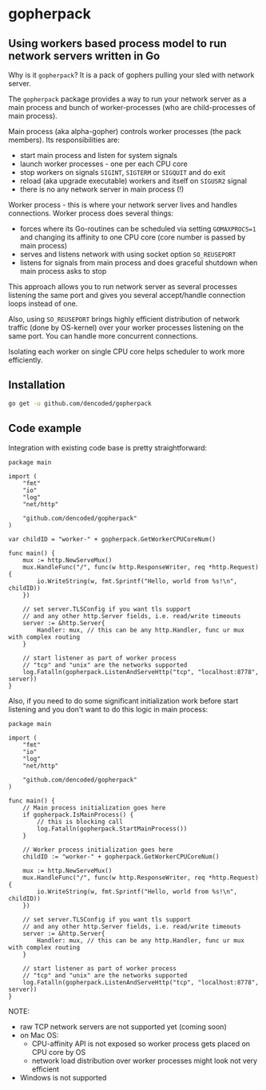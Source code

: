 gopherpack
=======

Using workers based process model to run network servers written in Go
----------------------------------------------------------------------

Why is it `gopherpack`? It is a pack of gophers pulling your sled with network server.

The `gopherpack` package provides a way to run your network server as a main process and bunch of worker-processes (who are child-processes of main process).

Main process (aka alpha-gopher) controls worker processes (the pack members). Its responsibilities are:

- start main process and listen for system signals
- launch worker processes - one per each CPU core
- stop workers on signals `SIGINT`, `SIGTERM` or `SIGQUIT` and do exit
- reload (aka upgrade executable) workers and itself on `SIGUSR2` signal
- there is no any network server in main process (!)

Worker process - this is where your network server lives and handles connections. Worker process does several things:

- forces where its Go-routines can be scheduled via setting `GOMAXPROCS=1` and changing its affinity to one CPU core (core number is passed by main process)
- serves and listens network with using socket option `SO_REUSEPORT`
- listens for signals from main process and does graceful shutdown when main process asks to stop

This approach allows you to run network server as several processes listening the same port and gives you several accept/handle connection loops instead of one.

Also, using `SO_REUSEPORT` brings highly efficient distribution of network traffic (done by OS-kernel) over your worker processes listening on the same port. You can handle more concurrent connections.

Isolating each worker on single CPU core helps scheduler to work more efficiently.

Installation
------------
```bash
go get -u github.com/dencoded/gopherpack
```

Code example
------------

Integration with existing code base is pretty straightforward:
```
package main

import (
	"fmt"
	"io"
	"log"
	"net/http"

	"github.com/dencoded/gopherpack"
)

var childID = "worker-" + gopherpack.GetWorkerCPUCoreNum()

func main() {
	mux := http.NewServeMux()
	mux.HandleFunc("/", func(w http.ResponseWriter, req *http.Request) {
		io.WriteString(w, fmt.Sprintf("Hello, world from %s!\n", childID))
	})

	// set server.TLSConfig if you want tls support
	// and any other http.Server fields, i.e. read/write timeouts
	server := &http.Server{
		Handler: mux, // this can be any http.Handler, func ur mux with complex routing
	}

    // start listener as part of worker process
	// "tcp" and "unix" are the networks supported
	log.Fatalln(gopherpack.ListenAndServeHttp("tcp", "localhost:8778", server))
}
```

Also, if you need to do some significant initialization work before start listening and you don't want to do this logic in main process:
```
package main

import (
	"fmt"
	"io"
	"log"
	"net/http"

	"github.com/dencoded/gopherpack"
)

func main() {
    // Main process initialization goes here
    if gopherpack.IsMainProcess() {
        // this is blocking call
    	log.Fatalln(gopherpack.StartMainProcess())
    }

    // Worker process initialization goes here
    childID := "worker-" + gopherpack.GetWorkerCPUCoreNum()

	mux := http.NewServeMux()
	mux.HandleFunc("/", func(w http.ResponseWriter, req *http.Request) {
		io.WriteString(w, fmt.Sprintf("Hello, world from %s!\n", childID))
	})

	// set server.TLSConfig if you want tls support
	// and any other http.Server fields, i.e. read/write timeouts
	server := &http.Server{
		Handler: mux, // this can be any http.Handler, func ur mux with complex routing
	}

    // start listener as part of worker process
	// "tcp" and "unix" are the networks supported
	log.Fatalln(gopherpack.ListenAndServeHttp("tcp", "localhost:8778", server))
}
``` 

NOTE:

- raw TCP network servers are not supported yet (coming soon)
- on Mac OS:
  - CPU-affinity API is not exposed so worker process gets placed on CPU core by OS
  - network load distribution over worker processes might look not very efficient
- Windows is not supported
